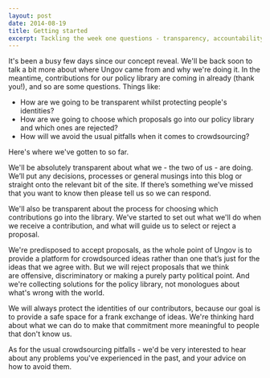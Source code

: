 ```yaml
---
layout: post
date: 2014-08-19
title: Getting started
excerpt: Tackling the week one questions - transparency, accountability and protecting our contributors.
---
```


It's been a busy few days since our concept reveal. We'll be back soon to talk a bit more about where Ungov came from and why we're doing it. In the meantime, contributions for our policy library are coming in already (thank you!), and so are some questions. Things like:

 - How are we going to be transparent whilst protecting people's identities?
 - How are we going to choose which proposals go into our policy library and which ones are rejected?
 - How will we avoid the usual pitfalls when it comes to crowdsourcing?

Here's where we've gotten to so far.

We'll be absolutely transparent about what we - the two of us - are doing. We’ll put any decisions, processes or general musings into this blog or straight onto the relevant bit of the site. If there’s something we’ve missed that you want to know then please tell us so we can respond.

We'll also be transparent about the process for choosing which contributions go into the library. We've started to set out what we'll do when we receive a contribution, and what will guide us to select or reject a proposal.

We're predisposed to accept proposals, as the whole point of Ungov is to provide a platform for crowdsourced ideas rather than one that’s just for the ideas that we agree with. But we will reject proposals that we think are offensive, discriminatory or making a purely party political point. And we're collecting solutions for the policy library, not monologues about what's wrong with the world.

We will always protect the identities of our contributors, because our goal is to provide a safe space for a frank exchange of ideas. We're thinking hard about what we can do to make that commitment more meaningful to people that don't know us.

As for the usual crowdsourcing pitfalls - we'd be very interested to hear about any problems you've experienced in the past, and your advice on how to avoid them.